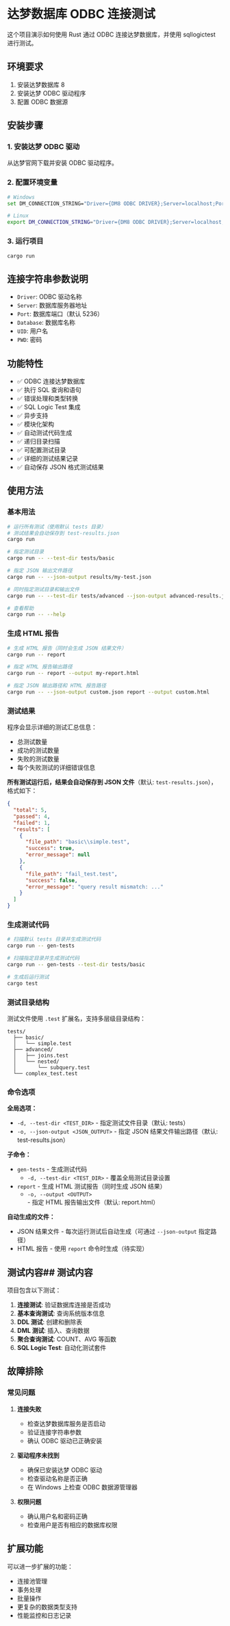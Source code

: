 # 达梦数据库 ODBC 连接测试

这个项目演示如何使用 Rust 通过 ODBC 连接达梦数据库，并使用 sqllogictest 进行测试。

## 环境要求

1. 安装达梦数据库 8
2. 安装达梦 ODBC 驱动程序
3. 配置 ODBC 数据源

## 安装步骤

### 1. 安装达梦 ODBC 驱动

从达梦官网下载并安装 ODBC 驱动程序。

### 2. 配置环境变量

```bash
# Windows
set DM_CONNECTION_STRING="Driver={DM8 ODBC DRIVER};Server=localhost;Port=5236;Database=DAMENG;UID=SYSDBA;PWD=DMDBA_hust4400"

# Linux
export DM_CONNECTION_STRING="Driver={DM8 ODBC DRIVER};Server=localhost;Port=5236;Database=DAMENG;UID=SYSDBA;PWD=DMDBA_hust4400"
```

### 3. 运行项目

```bash
cargo run
```

## 连接字符串参数说明

- `Driver`: ODBC 驱动名称
- `Server`: 数据库服务器地址
- `Port`: 数据库端口（默认 5236）
- `Database`: 数据库名称
- `UID`: 用户名
- `PWD`: 密码

## 功能特性

- ✅ ODBC 连接达梦数据库
- ✅ 执行 SQL 查询和语句
- ✅ 错误处理和类型转换
- ✅ SQL Logic Test 集成
- ✅ 异步支持
- ✅ 模块化架构
- ✅ 自动测试代码生成
- ✅ 递归目录扫描
- ✅ 可配置测试目录
- ✅ 详细的测试结果记录
- ✅ 自动保存 JSON 格式测试结果

## 使用方法

### 基本用法

```bash
# 运行所有测试（使用默认 tests 目录）
# 测试结果会自动保存到 test-results.json
cargo run

# 指定测试目录
cargo run -- --test-dir tests/basic

# 指定 JSON 输出文件路径
cargo run -- --json-output results/my-test.json

# 同时指定测试目录和输出文件
cargo run -- --test-dir tests/advanced --json-output advanced-results.json

# 查看帮助
cargo run -- --help
```

### 生成 HTML 报告

```bash
# 生成 HTML 报告（同时会生成 JSON 结果文件）
cargo run -- report

# 指定 HTML 报告输出路径
cargo run -- report --output my-report.html

# 指定 JSON 输出路径和 HTML 报告路径
cargo run -- --json-output custom.json report --output custom.html
```

### 测试结果

程序会显示详细的测试汇总信息：
- 总测试数量
- 成功的测试数量
- 失败的测试数量
- 每个失败测试的详细错误信息

**所有测试运行后，结果会自动保存到 JSON 文件**（默认: `test-results.json`），格式如下：

```json
{
  "total": 5,
  "passed": 4,
  "failed": 1,
  "results": [
    {
      "file_path": "basic\\simple.test",
      "success": true,
      "error_message": null
    },
    {
      "file_path": "fail_test.test",
      "success": false,
      "error_message": "query result mismatch: ..."
    }
  ]
}
```

### 生成测试代码

```bash
# 扫描默认 tests 目录并生成测试代码
cargo run -- gen-tests

# 扫描指定目录并生成测试代码
cargo run -- gen-tests --test-dir tests/basic

# 生成后运行测试
cargo test
```

### 测试目录结构

测试文件使用 `.test` 扩展名，支持多层级目录结构：

```
tests/
  ├── basic/
  │   └── simple.test
  ├── advanced/
  │   ├── joins.test
  │   └── nested/
  │       └── subquery.test
  └── complex_test.test
```

### 命令选项

**全局选项：**
- `-d, --test-dir <TEST_DIR>` - 指定测试文件目录（默认: tests）
- `-o, --json-output <JSON_OUTPUT>` - 指定 JSON 结果文件输出路径（默认: test-results.json）

**子命令：**
- `gen-tests` - 生成测试代码
  - `-d, --test-dir <TEST_DIR>` - 覆盖全局测试目录设置
- `report` - 生成 HTML 测试报告（同时生成 JSON 结果）
  - `-o, --output <OUTPUT>` - 指定 HTML 报告输出文件（默认: report.html）

**自动生成的文件：**
- JSON 结果文件 - 每次运行测试后自动生成（可通过 `--json-output` 指定路径）
- HTML 报告 - 使用 `report` 命令时生成（待实现）

## 测试内容## 测试内容

项目包含以下测试：

1. **连接测试**: 验证数据库连接是否成功
2. **基本查询测试**: 查询系统版本信息
3. **DDL 测试**: 创建和删除表
4. **DML 测试**: 插入、查询数据
5. **聚合查询测试**: COUNT、AVG 等函数
6. **SQL Logic Test**: 自动化测试套件

## 故障排除

### 常见问题

1. **连接失败**
   - 检查达梦数据库服务是否启动
   - 验证连接字符串参数
   - 确认 ODBC 驱动已正确安装

2. **驱动程序未找到**
   - 确保已安装达梦 ODBC 驱动
   - 检查驱动名称是否正确
   - 在 Windows 上检查 ODBC 数据源管理器

3. **权限问题**
   - 确认用户名和密码正确
   - 检查用户是否有相应的数据库权限

## 扩展功能

可以进一步扩展的功能：

- 连接池管理
- 事务处理
- 批量操作
- 更复杂的数据类型支持
- 性能监控和日志记录